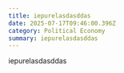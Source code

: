 ```yaml
---
title: iepurelasdasddas
date: 2025-07-17T09:46:00.396Z
category: Political Economy
summary: iepurelasdasddas
---
```

iepurelasdasddas